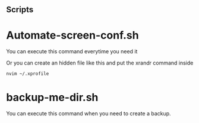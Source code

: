## Scripts


# Automate-screen-conf.sh

You can execute this command everytime you need it

Or you can create an hidden file like this and put the xrandr command inside

```
nvim ~/.xprofile
```

# backup-me-dir.sh
You can execute this command when you need to create a backup. 
